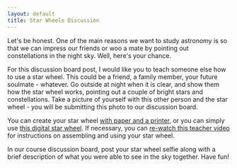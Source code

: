 ```yaml
---
layout: default
title: Star Wheels Discussion
---
```


Let's be honest. One of the main reasons we want to study astronomy is so that we can impress our friends or woo a mate by pointing out constellations in the night sky. Well, here's your chance. 

For this discussion board post, I would like you to teach someone else how to use a star wheel. This could be a friend, a family member, your future soulmate - whatever. Go outside at night when it is clear, and show them how the star wheel works, pointing out a couple of bright stars and constellations. Take a picture of yourself with this other person and the star wheel - you will be submitting this photo to our discussion board. 

You can create your star wheel [with paper and a printer](https://docs.google.com/document/d/1f7n2WbDqzkupEzLM81wDrNdBxdu6PxR5h_FtLyscIaA/edit?usp=sharing), or you can simply use [this digital star wheel](https://storage.googleapis.com/avh-agli/agli/starwheel/index.html). If necessary, you can [re-watch this teacher video](https://youtu.be/T3meP_c5Izw?si=3MXACxSKS9Ge8f8O) for instructions on assembling and using your star wheel.

In our course discussion board, post your star wheel selfie along with a brief description of what you were able to see in the sky together. Have fun!
